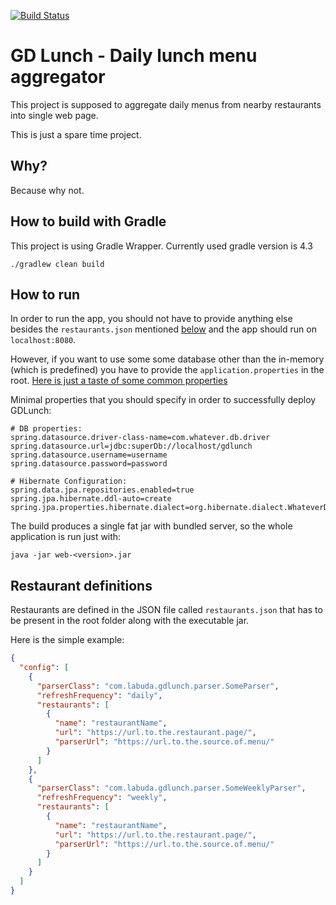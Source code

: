 [![Build Status](https://travis-ci.org/Dominick1993/GD-lunch-Brno.svg?branch=master)](https://travis-ci.org/Dominick1993/GD-lunch-Brno)

# GD Lunch - Daily lunch menu aggregator

This project is supposed to aggregate daily menus from nearby restaurants into single web page.

This is just a spare time project.

## Why?

Because why not.

## How to build with Gradle

This project is using Gradle Wrapper.
Currently used gradle version is 4.3

```
./gradlew clean build
```

## How to run

In order to run the app, you should not have to provide anything else besides the `restaurants.json` mentioned [below](#restaurant-definitions) and the app should run on `localhost:8080`.

However, if you want to use some some database other than the in-memory (which is predefined) you have to provide the `application.properties` in the root. [Here is just a taste of some common properties](https://docs.spring.io/spring-boot/docs/current/reference/html/common-application-properties.html)

Minimal properties that you should specify in order to successfully deploy GDLunch:

```properties
# DB properties:
spring.datasource.driver-class-name=com.whatever.db.driver
spring.datasource.url=jdbc:superDb://localhost/gdlunch
spring.datasource.username=username
spring.datasource.password=password

# Hibernate Configuration:
spring.data.jpa.repositories.enabled=true
spring.jpa.hibernate.ddl-auto=create
spring.jpa.properties.hibernate.dialect=org.hibernate.dialect.WhateverDBDialect
``` 

The build produces a single fat jar with bundled server, so the whole application is run just with:

```
java -jar web-<version>.jar
```

## Restaurant definitions

Restaurants are defined in the JSON file called `restaurants.json` that has to be present in the root folder along with the executable jar.

Here is the simple example:
```json
{
  "config": [
    {
      "parserClass": "com.labuda.gdlunch.parser.SomeParser",
      "refreshFrequency": "daily",
      "restaurants": [
        {
          "name": "restaurantName",
          "url": "https://url.to.the.restaurant.page/",
          "parserUrl": "https://url.to.the.source.of.menu/"
        }
      ]
    },
    {
      "parserClass": "com.labuda.gdlunch.parser.SomeWeeklyParser",
      "refreshFrequency": "weekly",
      "restaurants": [
        {
          "name": "restaurantName",
          "url": "https://url.to.the.restaurant.page/",
          "parserUrl": "https://url.to.the.source.of.menu/"
        }
      ]
    }
  ]
}
```
